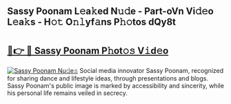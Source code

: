 ## Sassy Poonam L𝚎a𝚔ed N𝚞𝚍e - Part-oVn Vi𝚍𝚎o L𝚎a𝚔s - H𝚘𝚝 O𝚗𝚕yf𝚊ns P𝚑𝚘tos dQy8t

# <h2><a href="http://kf6e7q.oniu.top/?m=Sassy+Poonam">🔗👉 🔴 Sassy Poonam P𝚑ot𝚘𝚜 V𝚒d𝚎o</a></h2>

[![Sassy Poonam Nu𝚍e𝚜](https://i.imgur.com/0qMVB7G.gif)](http://kf6e7q.oniu.top/?m=Sassy+Poonam)
Social media innovator Sassy Poonam, recognized for sharing dance and lifestyle ideas, through presentations and blogs. Sassy Poonam's public image is marked by accessibility and sincerity, while his personal life remains veiled in secrecy.  

